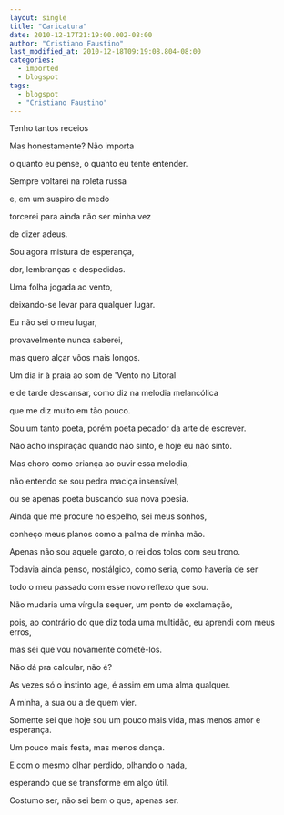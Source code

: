 ```yaml
---
layout: single
title: "Caricatura"
date: 2010-12-17T21:19:00.002-08:00
author: "Cristiano Faustino"
last_modified_at: 2010-12-18T09:19:08.804-08:00
categories:
  - imported
  - blogspot
tags:
  - blogspot
  - "Cristiano Faustino"
---
```


Tenho tantos receios

Mas honestamente? Não importa

o quanto eu pense, o quanto eu tente entender.

Sempre voltarei na roleta russa

e, em um suspiro de medo

torcerei para ainda não ser minha vez

de dizer adeus.

Sou agora mistura de esperança,

dor, lembranças e despedidas.

Uma folha jogada ao vento,

deixando-se levar para qualquer lugar.

Eu não sei o meu lugar,

provavelmente nunca saberei,

mas quero alçar vôos mais longos.

Um dia ir à praia ao som de 'Vento no Litoral'

e de tarde descansar, como diz na melodia melancólica

que me diz muito em tão pouco.

Sou um tanto poeta, porém poeta pecador da arte de escrever.

Não acho inspiração quando não sinto, e hoje eu não sinto.

Mas choro como criança ao ouvir essa melodia, 

não entendo se sou pedra maciça insensível, 

ou se apenas poeta buscando sua nova poesia.

Ainda que me procure no espelho, sei meus sonhos,

conheço meus planos como a palma de minha mão.

Apenas não sou aquele garoto, o rei dos tolos com seu trono.

Todavia ainda penso, nostálgico, como seria, como haveria de ser

todo o meu passado com esse novo reflexo que sou.

Não mudaria uma vírgula sequer, um ponto de exclamação,

pois, ao contrário do que diz toda uma multidão, eu aprendi com meus erros,

mas sei que vou novamente cometê-los.

Não dá pra calcular, não é?

As vezes só o instinto age, é assim em uma alma qualquer.

A minha, a sua ou a de quem vier.

Somente sei que hoje sou um pouco mais vida, mas menos amor e esperança.

Um pouco mais festa, mas menos dança.

E com o mesmo olhar perdido, olhando o nada,

esperando que se transforme em algo útil.



Costumo ser, não sei bem o que, apenas ser.